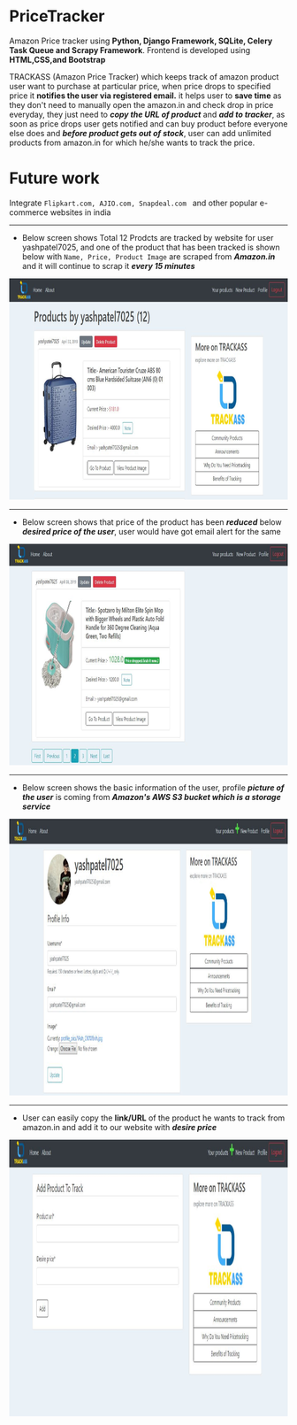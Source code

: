 
# PriceTracker
Amazon Price tracker using **Python, Django Framework, SQLite, Celery Task Queue and Scrapy Framework**. Frontend is developed using **HTML,CSS,and Bootstrap**

TRACKASS (Amazon Price Tracker) which keeps track of amazon product user want to purchase at particular price, when price drops to specified price it **notifies the user via registered email.**
it helps user to **save time** as they don't need to manually open the amazon.in and check drop in price everyday, they just need to ***copy the URL of product*** and ***add to tracker***, as soon as price drops user gets notified and can buy product before everyone else does and ***before product gets out of stock***, user can add unlimited products from amazon.in for which he/she wants to track the price.

# Future work
Integrate ``Flipkart.com, AJIO.com, Snapdeal.com `` and other popular e-commerce websites in india

<hr>

- Below screen shows Total 12 Prodcts are tracked by website for user yashpatel7025, and one of the product that has been tracked is shown below with 
``Name, Price, Product Image`` are scraped from ***Amazon.in*** and it will continue to scrap it ***every 15 minutes***

<img src="./User_interface_Images_of_Web_View/1.JPG" width="1000" height="400">

---

- Below screen shows that price of the product has been ***reduced*** below ***desired price of the user***, user would have got email alert for the same

<img src="./User_interface_Images_of_Web_View/2.JPG" width="950" height="400">

---

- Below screen shows the basic information of the user, profile ***picture of the user*** is coming from ***Amazon's AWS S3 bucket which is a storage service***

<img src="./User_interface_Images_of_Web_View/4.JPG" width="950" height="500">

---

- User can easily copy the **link/URL** of the product he wants to track from amazon.in and add it to our website with ***desire price***

<img src="./User_interface_Images_of_Web_View/3.JPG" width="950" height="500">
